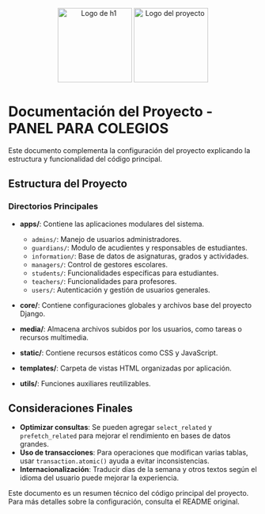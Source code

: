 <p align="center">
  <img width="150px" src="https://i.ibb.co/bXvzjXm/LOGO-h1.png" alt="Logo de h1">
  <img width="150px" src="https://github.com/user-attachments/assets/e0551b39-11a1-4ce3-b5e2-2c6c18882bf0" alt="Logo del proyecto">
</p>

# Documentación del Proyecto - PANEL PARA COLEGIOS

Este documento complementa la configuración del proyecto explicando la estructura y funcionalidad del código principal.

## Estructura del Proyecto

### Directorios Principales

- **apps/**: Contiene las aplicaciones modulares del sistema.
  - `admins/`: Manejo de usuarios administradores.
  - `guardians/`: Modulo de acudientes y responsables de estudiantes.
  - `information/`: Base de datos de asignaturas, grados y actividades.
  - `managers/`: Control de gestores escolares.
  - `students/`: Funcionalidades específicas para estudiantes.
  - `teachers/`: Funcionalidades para profesores.
  - `users/`: Autenticación y gestión de usuarios generales.

- **core/**: Contiene configuraciones globales y archivos base del proyecto Django.

- **media/**: Almacena archivos subidos por los usuarios, como tareas o recursos multimedia.

- **static/**: Contiene recursos estáticos como CSS y JavaScript.

- **templates/**: Carpeta de vistas HTML organizadas por aplicación.

- **utils/**: Funciones auxiliares reutilizables.



## Consideraciones Finales

- **Optimizar consultas**: Se pueden agregar `select_related` y `prefetch_related` para mejorar el rendimiento en bases de datos grandes.
- **Uso de transacciones**: Para operaciones que modifican varias tablas, usar `transaction.atomic()` ayuda a evitar inconsistencias.
- **Internacionalización**: Traducir días de la semana y otros textos según el idioma del usuario puede mejorar la experiencia.

Este documento es un resumen técnico del código principal del proyecto. Para más detalles sobre la configuración, consulta el README original.